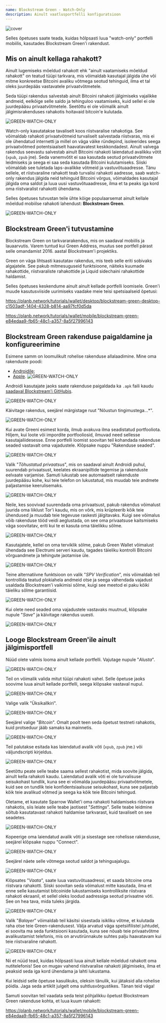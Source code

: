 ```yaml
---
name: Blockstream Green - Watch-Only
description: Ainult vaatlusportfelli konfiguratsioon
---
```

![cover](assets/cover.webp)

Selles õpetuses saate teada, kuidas hõlpsasti luua "watch-only" portfelli mobiilis, kasutades Blockstream Green'i rakendust.

## Mis on ainult kellaga rahakott?

Ainult lugemiseks mõeldud rahakott ehk "ainult vaatamiseks mõeldud rahakott" on teatud tüüpi tarkvara, mis võimaldab kasutajal jälgida ühe või mitme konkreetse Bitcoini avaliku võtmega seotud tehinguid, ilma et tal oleks juurdepääs vastavatele privaatvõtmetele.

Seda tüüpi rakendus salvestab ainult Bitcoini rahakoti jälgimiseks vajalikke andmeid, eelkõige selle saldo ja tehinguloo vaatamiseks, kuid sellel ei ole juurdepääsu privaatvõtmetele. Seetõttu ei ole võimalik ainult jälgimisrakenduses rahakotis hoitavaid bitcoin'e kulutada.

![GREEN-WATCH-ONLY](assets/fr/01.webp)

Watch-only kasutatakse tavaliselt koos riistvaralise rahakotiga. See võimaldab rahakoti privaatvõtmeid turvaliselt salvestada riistvaras, mis ei ole ühendatud internetti ja millel on väga väike ründepind, isoleerides seega privaatvõtmed potentsiaalselt haavatavatest keskkondadest. Ainult valvega rakendus seevastu salvestab ainult Bitcoini rahakoti laiendatud avalikku võtit (`xpub`, `zpub` jne). Seda vanemvõtit ei saa kasutada seotud privaatvõtmete leidmiseks ja seega ei saa seda kasutada Bitcoini kulutamiseks. Siiski võimaldab see tuletada laps-avalikke võtmeid ja vastuvõtuaadresse. Tänu sellele, et riistvaraline rahakott teab turvalisi rahakoti aadresse, saab watch-only rakendus jälgida neid tehinguid Bitcoini võrgus, võimaldades kasutajal jälgida oma saldot ja luua uusi vastuvõtuaadresse, ilma et ta peaks iga kord oma riistvaralist rahakotti ühendama.

Selles õpetuses tutvustan teile ühte kõige populaarsemat ainult kellale mõeldud mobiilse rahakoti lahendust: **Blockstream Green**.

![GREEN-WATCH-ONLY](assets/fr/02.webp)

## Blockstream Green'i tutvustamine

Blockstream Green on tarkvararakendus, mis on saadaval mobiilis ja lauaarvutis. Varem tuntud kui Green Address, muutus see portfell pärast selle omandamist 2016. aastal Blockstream'i projektiks.

Green on väga lihtsasti kasutatav rakendus, mis teeb selle eriti sobivaks algajatele. See pakub mitmesuguseid funktsioone, näiteks kuumade rahakottide, riistvaraliste rahakottide ja Liquid sidechaini rahakottide haldamist.

Selles õpetuses keskendume ainult ainult kellade portfelli loomisele. Green'i muude kasutusviiside uurimiseks vaadake meie teisi spetsiaalseid õpetusi:

https://planb.network/tutorials/wallet/desktop/blockstream-green-desktop-c1503adf-1404-4328-b814-aa97fcf0d5da

https://planb.network/tutorials/wallet/mobile/blockstream-green-e84edaa9-fb65-48c1-a357-8a5f27996143

## Blockstream Green rakenduse paigaldamine ja konfigureerimine

Esimene samm on loomulikult rohelise rakenduse allalaadimine. Mine oma rakenduste poodi:

- [Androidile](https://play.google.com/store/apps/details?id=com.greenaddress.greenbits_android_wallet);
- [Apple](https://apps.apple.com/us/app/green-bitcoin-wallet/id1402243590).
![GREEN-WATCH-ONLY](assets/fr/03.webp)

Androidi kasutajate jaoks saate rakenduse paigaldada ka `.apk` faili kaudu [saadaval Blockstream'i GitHubis](https://github.com/Blockstream/green_android/releases).

![GREEN-WATCH-ONLY](assets/fr/04.webp)

Käivitage rakendus, seejärel märgistage ruut "Nõustun tingimustega...*".

![GREEN-WATCH-ONLY](assets/fr/05.webp)

Kui avate Greeni esimest korda, ilmub avakuva ilma seadistatud portfooliota. Hiljem, kui loote või impordite portfooliosid, ilmuvad need sellesse kasutajaliidesesse. Enne portfelli loomist soovitan teil kohandada rakenduse seaded vastavalt oma vajadustele. Klõpsake nuppu "Rakenduse seaded".

![GREEN-WATCH-ONLY](assets/fr/06.webp)

Valik "*Tõhustatud privaatsus*", mis on saadaval ainult Androidi puhul, suurendab privaatsust, keelates ekraanipiltide tegemise ja rakenduste eelvaate varjamise. Samuti lukustab see automaatselt rakenduste juurdepääsu kohe, kui teie telefon on lukustatud, mis muudab teie andmete paljastamise keerulisemaks.

![GREEN-WATCH-ONLY](assets/fr/07.webp)

Neile, kes soovivad suurendada oma privaatsust, pakub rakendus võimalust juurida oma liiklust Tor'i kaudu, mis on võrk, mis krüpteerib kõik teie ühendused ja muudab teie tegevuse raskesti jälgitavaks. Kuigi see võimalus võib rakenduse tööd veidi aeglustada, on see oma privaatsuse kaitsmiseks väga soovitatav, eriti kui te ei kasuta oma täielikku sõlme.

![GREEN-WATCH-ONLY](assets/fr/08.webp)

Kasutajatele, kellel on oma terviklik sõlme, pakub Green Wallet võimalust ühendada see Electrumi serveri kaudu, tagades täieliku kontrolli Bitcoini võrguandmete ja tehingute jaotamise üle.

![GREEN-WATCH-ONLY](assets/fr/09.webp)

Teine alternatiivne funktsioon on valik "*SPV Verification*", mis võimaldab teil kontrollida teatud plokiahela andmeid otse ja seega vähendada vajadust usaldada Blockstream'i vaikimisi sõlme, kuigi see meetod ei paku kõiki täieliku sõlme garantiisid.

![GREEN-WATCH-ONLY](assets/fr/10.webp)

Kui olete need seaded oma vajadustele vastavaks muutnud, klõpsake nupule "*Save*" ja käivitage rakendus uuesti.

![GREEN-WATCH-ONLY](assets/fr/11.webp)

## Looge Blockstream Green'ile ainult jälgimisportfell

Nüüd olete valmis looma ainult kellade portfelli. Vajutage nupule "*Alusta*".

![GREEN-WATCH-ONLY](assets/fr/12.webp)

Teil on võimalik valida mitut tüüpi rahakoti vahel. Selle õpetuse jaoks soovime luua ainult kellade portfelli, seega klõpsake vastaval nupul.

![GREEN-WATCH-ONLY](assets/fr/13.webp)

Valige valik "Üksikallkiri".

![GREEN-WATCH-ONLY](assets/fr/14.webp)

Seejärel valige "*Bitcoin*". Omalt poolt teen seda õpetust testneti rahakotis, kuid protseduur jääb samaks ka mainnetis.

![GREEN-WATCH-ONLY](assets/fr/15.webp)

Teil palutakse esitada kas laiendatud avalik võti (`xpub`, `zpub` jne.) või väljundscripti kirjeldus.

![GREEN-WATCH-ONLY](assets/fr/16.webp)

Seetõttu peate selle teabe saama sellest rahakotist, mida soovite jälgida, ainult kella rahakoti kaudu. Laiendatud avalik võti ei ole turvalisuse seisukohast tundlik, kuna see ei võimalda juurdepääsu privaatvõtmetele, kuid see on tundlik teie konfidentsiaalsuse seisukohast, kuna see paljastab kõik teie avalikud võtmed ja seega ka kõik teie Bitcoini tehingud.

Oletame, et kasutate Sparrow Wallet'i oma rahakoti haldamiseks riistvara rahakotis, siis leiate selle teabe jaotisest "*Settings*". Selle teabe leidmine sõltub kasutatavast rahakoti haldamise tarkvarast, kuid tavaliselt on see seadetes.

![GREEN-WATCH-ONLY](assets/fr/17.webp)

Kopeerige oma laiendatud avalik võti ja sisestage see rohelisse rakendusse, seejärel klõpsake nuppu "Connect".

![GREEN-WATCH-ONLY](assets/fr/18.webp)

Seejärel näete selle võtmega seotud saldot ja tehinguajalugu.

![GREEN-WATCH-ONLY](assets/fr/19.webp)

Klõpsates "*Vaata*", saate luua vastuvõtuaadressi, et saada bitcoine oma riistvara rahakotti. Siiski soovitan seda võimalust mitte kasutada, ilma et enne selle kasutamist bitcoinide lukustamiseks kontrolliksite riistvara rahakoti ekraanil, et sellel oleks loodud aadressiga seotud privaatne võti. See on hea tava, mida tuleks järgida.

![GREEN-WATCH-ONLY](assets/fr/20.webp)

Valik "*Balayer*" võimaldab teil käsitsi sisestada isikliku võtme, et kulutada raha otse teie Green-rakendusest. Välja arvatud väga spetsiifilistel juhtudel, ei soovita ma seda funktsiooni kasutada, kuna see nõuab teie privaatvõtme avalikustamist telefonis, mis on arvutirünnakute suhtes palju haavatavam kui teie riistvaraline rahakott.

![GREEN-WATCH-ONLY](assets/fr/21.webp)

Nii et nüüd tead, kuidas hõlpsasti luua ainult kellale mõeldud rahakott oma nutitelefonis! See on mugav vahend riistvaralise rahakoti jälgimiseks, ilma et peaksid seda iga kord ühendama ja lahti lukustama.

Kui leidsid selle õpetuse kasulikuks, oleksin tänulik, kui jätaksid alla rohelise pöidla. Jaga seda artiklit julgelt oma suhtlusvõrgustikes. Tänan teid väga!

Samuti soovitan teil vaadata seda teist põhjalikku õpetust Blockstream Green rakenduse kohta, et luua kuum rahakott:

https://planb.network/tutorials/wallet/mobile/blockstream-green-e84edaa9-fb65-48c1-a357-8a5f27996143
